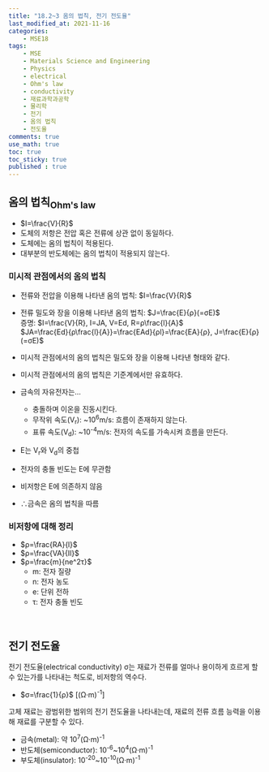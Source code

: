 ```yaml
---
title: "18.2~3 옴의 법칙, 전기 전도율"
last_modified_at: 2021-11-16
categories:
    - MSE18
tags:
    - MSE
    - Materials Science and Engineering
    - Physics
    - electrical
    - Ohm's law
    - conductivity
    - 재료과학과공학
    - 물리학
    - 전기
    - 옴의 법칙
    - 전도율
comments: true
use_math: true
toc: true
toc_sticky: true
published : true
---
```


<h2>옴의 법칙<sub>Ohm's law</sub></h2>

- $I=\frac{V}{R}$
- 도체의 저항은 전압 혹은 전류에 상관 없이 동일하다.
- 도체에는 옴의 법칙이 적용된다.
- 대부분의 반도체에는 옴의 법칙이 적용되지 않는다.

<h3>미시적 관점에서의 옴의 법칙</h3>

- 전류와 전압을 이용해 나타낸 옴의 법칙: $I=\frac{V}{R}$
- 전류 밀도와 장을 이용해 나타낸 옴의 법칙: $J=\frac{E}{ρ}(=σE)$\
증명:
$I=\frac{V}{R}, I=JA, V=Ed, R=ρ\frac{l}{A}$\
$JA=\frac{Ed}{ρ\frac{l}{A}}=\frac{EAd}{ρl}=\frac{EA}{ρ}, J=\frac{E}{ρ}(=σE)$
- 미시적 관점에서의 옴의 법칙은 밀도와 장을 이용해 나타낸 형태와 같다.
- 미시적 관점에서의 옴의 법칙은 기준계에서만 유효하다.
- 금속의 자유전자는...
    - 충돌하며 이온을 진동시킨다.
    - 무작위 속도(V<sub>r</sub>): ~10<sup>6</sup>m/s: 흐름이 존재하지 않는다.
    - 표류 속도(V<sub>d</sub>): ~10<sup>-4</sup>m/s: 전자의 속도를 가속시켜 흐름을 만든다.

- E는 V<sub>r</sub>와 V<sub>d</sub>의 중첩
- 전자의 충돌 빈도는 E에 무관함
- 비저항은 E에 의존하지 않음
- ∴금속은 옴의 법칙을 따름

<h3>비저항에 대해 정리</h3>

- $ρ=\frac{RA}{l}$
- $ρ=\frac{VA}{Il}$
- $ρ=\frac{m}{ne^2τ}$
    - m: 전자 질량
    - n: 전자 농도
    - e: 단위 전하
    - τ: 전자 충돌 빈도

<br/>

<h2>전기 전도율</h2>

전기 전도율(electrical conductivity) σ는 재료가 전류를 얼마나 용이하게 흐르게 할 수 있는가를 나타내는 척도로, 비저항의 역수다.

- $σ=\frac{1}{ρ}$ [(Ω·m)<sup>-1</sup>]

고체 재료는 광범위한 범위의 전기 전도율을 나타내는데, 재료의 전류 흐름 능력을 이용해 재료를 구분할 수 있다.

- 금속(metal): 약 10<sup>7</sup>(Ω·m)<sup>-1</sup>
- 반도체(semiconductor): 10<sup>-6</sup>~10<sup>4</sup>(Ω·m)<sup>-1</sup>
- 부도체(insulator): 10<sup>-20</sup>~10<sup>-10</sup>(Ω·m)<sup>-1</sup>
